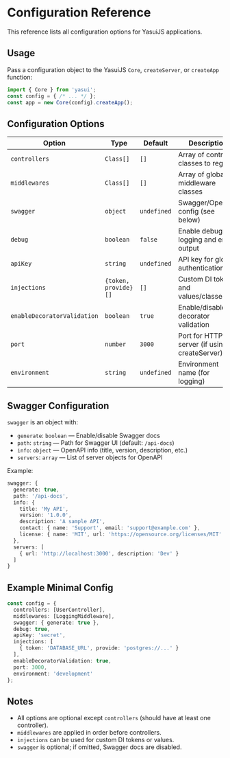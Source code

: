# Configuration Reference

This reference lists all configuration options for YasuiJS applications.

## Usage

Pass a configuration object to the YasuiJS `Core`, `createServer`, or `createApp` function:

```typescript
import { Core } from 'yasui';
const config = { /* ... */ };
const app = new Core(config).createApp();
```

## Configuration Options

| Option                    | Type                       | Default      | Description |
|---------------------------|----------------------------|--------------|-------------|
| `controllers`             | `Class[]`                  | `[]`         | Array of controller classes to register |
| `middlewares`             | `Class[]`                  | `[]`         | Array of global middleware classes |
| `swagger`                 | `object`                   | `undefined`  | Swagger/OpenAPI config (see below) |
| `debug`                   | `boolean`                  | `false`      | Enable debug logging and error output |
| `apiKey`                  | `string`                   | `undefined`  | API key for global authentication |
| `injections`              | `{token, provide}[]`       | `[]`         | Custom DI tokens and values/classes |
| `enableDecoratorValidation`| `boolean`                 | `true`       | Enable/disable decorator validation |
| `port`                    | `number`                   | `3000`       | Port for HTTP server (if using createServer) |
| `environment`             | `string`                   | `undefined`  | Environment name (for logging) |

## Swagger Configuration

`swagger` is an object with:
- `generate`: `boolean` — Enable/disable Swagger docs
- `path`: `string` — Path for Swagger UI (default: `/api-docs`)
- `info`: `object` — OpenAPI info (title, version, description, etc.)
- `servers`: `array` — List of server objects for OpenAPI

Example:
```typescript
swagger: {
  generate: true,
  path: '/api-docs',
  info: {
    title: 'My API',
    version: '1.0.0',
    description: 'A sample API',
    contact: { name: 'Support', email: 'support@example.com' },
    license: { name: 'MIT', url: 'https://opensource.org/licenses/MIT' }
  },
  servers: [
    { url: 'http://localhost:3000', description: 'Dev' }
  ]
}
```

## Example Minimal Config

```typescript
const config = {
  controllers: [UserController],
  middlewares: [LoggingMiddleware],
  swagger: { generate: true },
  debug: true,
  apiKey: 'secret',
  injections: [
    { token: 'DATABASE_URL', provide: 'postgres://...' }
  ],
  enableDecoratorValidation: true,
  port: 3000,
  environment: 'development'
};
```

## Notes
- All options are optional except `controllers` (should have at least one controller).
- `middlewares` are applied in order before controllers.
- `injections` can be used for custom DI tokens or values.
- `swagger` is optional; if omitted, Swagger docs are disabled. 